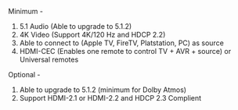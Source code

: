 

Minimum - 

1. 5.1 Audio (Able to upgrade to 5.1.2)
2. 4K Video (Support 4K/120 Hz and HDCP 2.2)
3. Able to connect to (Apple TV, FireTV, Platstation, PC) as source
4. HDMI-CEC (Enables one remote to control TV + AVR + source) or Universal remotes



Optional - 
1. Able to upgrade to 5.1.2 (minimum for Dolby Atmos)
2. Support HDMI-2.1 or HDMI-2.2 and HDCP 2.3 Complient